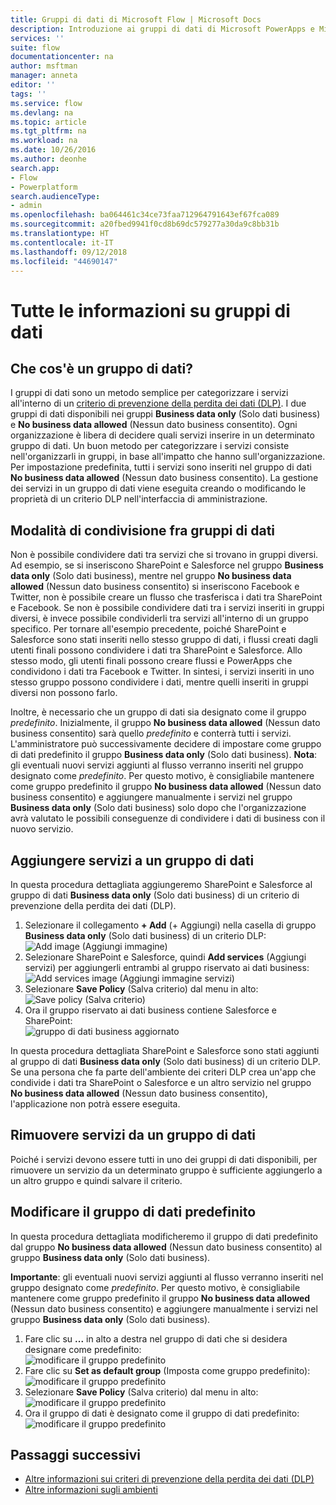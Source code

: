 ```yaml
---
title: Gruppi di dati di Microsoft Flow | Microsoft Docs
description: Introduzione ai gruppi di dati di Microsoft PowerApps e Microsoft Flow.
services: ''
suite: flow
documentationcenter: na
author: msftman
manager: anneta
editor: ''
tags: ''
ms.service: flow
ms.devlang: na
ms.topic: article
ms.tgt_pltfrm: na
ms.workload: na
ms.date: 10/26/2016
ms.author: deonhe
search.app:
- Flow
- Powerplatform
search.audienceType:
- admin
ms.openlocfilehash: ba064461c34ce73faa712964791643ef67fca089
ms.sourcegitcommit: a20fbed9941f0cd8b69dc579277a30da9c8bb31b
ms.translationtype: HT
ms.contentlocale: it-IT
ms.lasthandoff: 09/12/2018
ms.locfileid: "44690147"
---
```

# <a name="learn-all-about-data-groups"></a>Tutte le informazioni su gruppi di dati
## <a name="what-is-a-data-group"></a>Che cos'è un gruppo di dati?
I gruppi di dati sono un metodo semplice per categorizzare i servizi all'interno di un [criterio di prevenzione della perdita dei dati (DLP)](prevent-data-loss.md). I due gruppi di dati disponibili nei gruppi **Business data only** (Solo dati business) e **No business data allowed** (Nessun dato business consentito). Ogni organizzazione è libera di decidere quali servizi inserire in un determinato gruppo di dati. Un buon metodo per categorizzare i servizi consiste nell'organizzarli in gruppi, in base all'impatto che hanno sull'organizzazione. Per impostazione predefinita, tutti i servizi sono inseriti nel gruppo di dati **No business data allowed** (Nessun dato business consentito). La gestione dei servizi in un gruppo di dati viene eseguita creando o modificando le proprietà di un criterio DLP nell'interfaccia di amministrazione.

## <a name="how-data-is-shared-between-data-groups"></a>Modalità di condivisione fra gruppi di dati
Non è possibile condividere dati tra servizi che si trovano in gruppi diversi. Ad esempio, se si inseriscono SharePoint e Salesforce nel gruppo **Business data only** (Solo dati business), mentre nel gruppo **No business data allowed** (Nessun dato business consentito) si inseriscono Facebook e Twitter, non è possibile creare un flusso che trasferisca i dati tra SharePoint e Facebook. Se non è possibile condividere dati tra i servizi inseriti in gruppi diversi, è invece possibile condividerli tra servizi all'interno di un gruppo specifico. Per tornare all'esempio precedente, poiché SharePoint e Salesforce sono stati inseriti nello stesso gruppo di dati, i flussi creati dagli utenti finali possono condividere i dati tra SharePoint e Salesforce. Allo stesso modo, gli utenti finali possono creare flussi e PowerApps che condividono i dati tra Facebook e Twitter. In sintesi, i servizi inseriti in uno stesso gruppo possono condividere i dati, mentre quelli inseriti in gruppi diversi non possono farlo.  

Inoltre, è necessario che un gruppo di dati sia designato come il gruppo *predefinito*. Inizialmente, il gruppo **No business data allowed** (Nessun dato business consentito) sarà quello *predefinito* e conterrà tutti i servizi. L'amministratore può successivamente decidere di impostare come gruppo di dati predefinito il gruppo **Business data only** (Solo dati business). **Nota**: gli eventuali nuovi servizi aggiunti al flusso verranno inseriti nel gruppo designato come *predefinito*. Per questo motivo, è consigliabile mantenere come gruppo predefinito il gruppo **No business data allowed** (Nessun dato business consentito) e aggiungere manualmente i servizi nel gruppo **Business data only** (Solo dati business) solo dopo che l'organizzazione avrà valutato le possibili conseguenze di condividere i dati di business con il nuovo servizio.

## <a name="add-services-to-a-data-group"></a>Aggiungere servizi a un gruppo di dati
In questa procedura dettagliata aggiungeremo SharePoint e Salesforce al gruppo di dati **Business data only** (Solo dati business) di un criterio di prevenzione della perdita dei dati (DLP). 

1. Selezionare il collegamento **+ Add** (+ Aggiungi) nella casella di gruppo **Business data only** (Solo dati business) di un criterio DLP:    
   ![Add image](./media/introduction-to-data-groups/add-to-data-group-1.png) (Aggiungi immagine)  
2. Selezionare SharePoint e Salesforce, quindi **Add services** (Aggiungi servizi) per aggiungerli entrambi al gruppo riservato ai dati business:    
   ![Add services image](./media/introduction-to-data-groups/add-to-data-group-2.png) (Aggiungi immagine servizi)  
3. Selezionare **Save Policy** (Salva criterio) dal menu in alto:  
   ![Save policy](./media/introduction-to-data-groups/add-to-data-group-4.png) (Salva criterio) 
4. Ora il gruppo riservato ai dati business contiene Salesforce e SharePoint:  
   ![gruppo di dati business aggiornato](./media/introduction-to-data-groups/add-to-data-group-3.png)   

In questa procedura dettagliata SharePoint e Salesforce sono stati aggiunti al gruppo di dati **Business data only** (Solo dati business) di un criterio DLP. Se una persona che fa parte dell'ambiente dei criteri DLP crea un'app che condivide i dati tra SharePoint o Salesforce e un altro servizio nel gruppo **No business data allowed** (Nessun dato business consentito), l'applicazione non potrà essere eseguita.

## <a name="remove-services-from-a-data-group"></a>Rimuovere servizi da un gruppo di dati
Poiché i servizi devono essere tutti in uno dei gruppi di dati disponibili, per rimuovere un servizio da un determinato gruppo è sufficiente aggiungerlo a un altro gruppo e quindi salvare il criterio.  

## <a name="change-the-default-data-group"></a>Modificare il gruppo di dati predefinito
In questa procedura dettagliata modificheremo il gruppo di dati predefinito dal gruppo **No business data allowed** (Nessun dato business consentito) al gruppo **Business data only** (Solo dati business).  

**Importante**: gli eventuali nuovi servizi aggiunti al flusso verranno inseriti nel gruppo designato come *predefinito*. Per questo motivo, è consigliabile mantenere come gruppo predefinito il gruppo **No business data allowed** (Nessun dato business consentito) e aggiungere manualmente i servizi nel gruppo **Business data only** (Solo dati business).

1. Fare clic su **...** in alto a destra nel gruppo di dati che si desidera designare come predefinito:    
   ![modificare il gruppo predefinito](./media/introduction-to-data-groups/default-data-group-0.png)  
2. Fare clic su **Set as default group** (Imposta come gruppo predefinito):  
   ![modificare il gruppo predefinito](./media/introduction-to-data-groups/default-data-group-1.png)   
3. Selezionare **Save Policy** (Salva criterio) dal menu in alto:  
   ![modificare il gruppo predefinito](./media/introduction-to-data-groups/add-to-data-group-4.png) 
4. Ora il gruppo di dati è designato come il gruppo di dati predefinito:  
   ![modificare il gruppo predefinito](./media/introduction-to-data-groups/default-data-group-2.png)   

## <a name="next-steps"></a>Passaggi successivi
* [Altre informazioni sui criteri di prevenzione della perdita dei dati (DLP)](prevent-data-loss.md)
* [Altre informazioni sugli ambienti](environments-overview-admin.md)   

